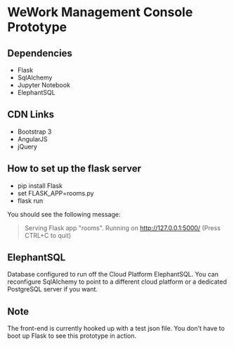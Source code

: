 # WeWork Management Console Prototype

## Dependencies
<ul>
    <li>Flask</li>
    <li>SqlAlchemy</li>
    <li>Jupyter Notebook</li>
    <li>ElephantSQL</li>
</ul>

## CDN Links
<ul>
    <li>Bootstrap 3</li>
    <li>AngularJS</li>
    <li>jQuery</li>
</ul>

## How to set up the flask server
<ul>
    <li>pip install Flask</li>
    <li>set FLASK_APP=rooms.py </li>
    <li>flask run</li>
</ul>

You should see the following message:
> Serving Flask app "rooms". Running on http://127.0.0.1:5000/ (Press CTRL+C to quit)

## ElephantSQL
<p>Database configured to run off the Cloud Platform ElephantSQL. You can reconfigure SqlAlchemy to point to a different cloud platform or a dedicated PostgreSQL server if you want.</p>

## Note
<p>The front-end is currently hooked up with a test json file. You don't have to boot up Flask to see this prototype in action.</p>
